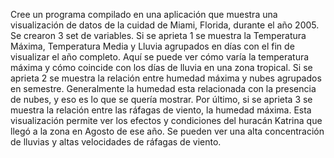 Cree un programa compilado en una aplicación que muestra una visualización de datos de la cuidad de Miami, Florida, durante el año 2005.
Se crearon 3 set de variables. Si se aprieta 1 se muestra la Temperatura Máxima, Temperatura Media y Lluvia agrupados en días con el fin de visualizar el año completo. Aquí se puede ver cómo varía la temperatura máxima y cómo coincide con los días de lluvia en una zona tropical.
Si se aprieta 2 se muestra la relación entre humedad máxima y nubes agrupados en semestre. Generalmente la humedad esta relacionada con la presencia de nubes, y eso es lo que se quería mostrar.
Por último, si se aprieta 3 se muestra la relación entre las ráfagas de viento, la humedad máxima. Esta visualización permite ver los efectos y condiciones del huracán Katrina que llegó a la zona en Agosto de ese año. Se pueden ver una alta concentración de lluvias y altas velocidades de ráfagas de viento. 